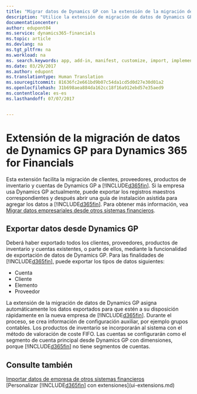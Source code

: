 ```yaml
---
title: "Migrar datos de Dynamics GP con la extensión de la migración de datos | Documentos de Microsoft"
description: "Utilice la extensión de migración de datos de Dynamics GP para migrar clientes, proveedores, productos de inventario y cuentas desde Dynamics GP a Dynamics 365 for Financials."
documentationcenter: 
author: edupont04
ms.service: dynamics365-financials
ms.topic: article
ms.devlang: na
ms.tgt_pltfrm: na
ms.workload: na
ms. search.keywords: app, add-in, manifest, customize, import, implement
ms.date: 03/29/2017
ms.author: edupont
ms.translationtype: Human Translation
ms.sourcegitcommit: 81636fc2e661bd9b07c54da1cd5d0d27e30d01a2
ms.openlocfilehash: 31b698aea884da162cc18f16a912ebd57e35aed9
ms.contentlocale: es-es
ms.lasthandoff: 07/07/2017


---
```

# <a name="the-dynamics-gp-data-migration-extension-for-dynamics-365-for-financials"></a>Extensión de la migración de datos de Dynamics GP para Dynamics 365 for Financials
Esta extensión facilita la migración de clientes, proveedores, productos de inventario y cuentas de Dynamics GP a [!INCLUDE[d365fin](includes/d365fin_md.md)]. Si la empresa usa Dynamics GP actualmente, puede exportar los registros maestros correspondientes y después abrir una guía de instalación asistida para agregar los datos a [!INCLUDE[d365fin](includes/d365fin_md.md)]. Para obtener más información, vea [Migrar datos empresariales desde otros sistemas financieros](upload-data.md).

## <a name="exporting-data-from-dynamics-gp"></a>Exportar datos desde Dynamics GP
Deberá haber exportado todos los clientes, proveedores, productos de inventario y cuentas existentes, o parte de ellos, mediante la funcionalidad de exportación de datos de Dynamics GP. Para las finalidades de [!INCLUDE[d365fin](includes/d365fin_md.md)], puede exportar los tipos de datos siguientes:

* Cuenta  
* Cliente  
* Elemento  
* Proveedor  

La extensión de la migración de datos de Dynamics GP asigna automáticamente los datos exportados para que estén a su disposición rápidamente en la nueva empresa de [!INCLUDE[d365fin](includes/d365fin_md.md)]. Durante el proceso, se crea información de configuración auxiliar, por ejemplo grupos contables. Los productos de inventario se incorporarán al sistema con el método de valoración de coste FIFO. Las cuentas se configurarán como el segmento de cuenta principal desde Dynamics GP con dimensiones, porque [!INCLUDE[d365fin](includes/d365fin_long_md.md)] no tiene segmentos de cuentas.

## <a name="see-also"></a>Consulte también
[Importar datos de empresa de otros sistemas financieros](upload-data.md)  
[Personalizar [!INCLUDE[d365fin](includes/d365fin_md.md)] con extensiones](ui-extensions.md)  

